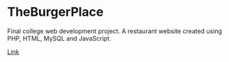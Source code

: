 # TheBurgerPlace
Final college web development project. A restaurant website created using PHP, HTML, MySQL and JavaScript. 

[Link](https://knuth.griffith.ie/~s3028101/theburgerplace/)
